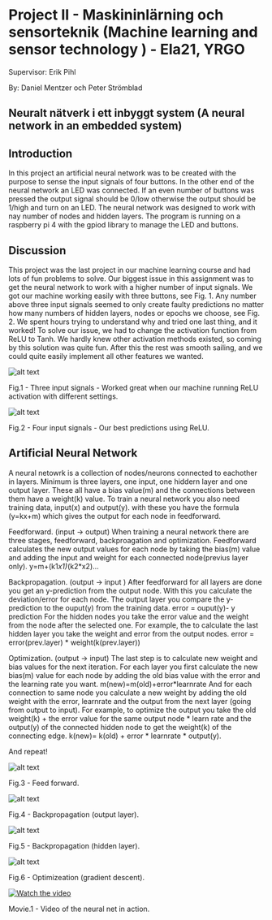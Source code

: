 # Project II - Maskininlärning och sensorteknik (Machine learning and sensor technology ) - Ela21, YRGO

Supervisor: Erik Pihl 

By: Daniel Mentzer och Peter Strömblad
            
## Neuralt nätverk i ett inbyggt system (A neural network in an embedded system) 

## Introduction
In this project an artificial neural network was to be created with the purpose to sense the input signals of four buttons. In the other end of the neural network an LED was connected. If an even number of buttons was pressed the output signal should be 0/low otherwise the output should be 1/high and turn on an LED. The neural network was designed to work with nay number of nodes and hidden layers.  The program is running on a raspberry pi 4 with the gpiod library to manage the LED and buttons.

## Discussion

This project was the last project in our machine learning course and had lots of fun problems to solve. Our biggest issue in this assignment was to get the neural network to work with a higher number of input signals. We got our machine working easily with three buttons, see Fig. 1. Any number above three input signals seemed to only create faulty predictions no matter how many numbers of hidden layers, nodes or epochs we choose, see Fig. 2. We spent hours trying to understand why and tried one last thing, and it worked! 
To solve our issue, we had to change the activation function from ReLU to Tanh. We hardly knew other activation methods existed, so coming by this solution was quite fun. After this the rest was smooth sailing, and we could quite easily implement all other features we wanted.

![alt text](https://github.com/peter-strom/ML-p2-Neural_net_embedded/blob/4df7a1c26fd78acbf8bc1d4e7d95d58fd228faa2/img/fig1.png)

Fig.1 - Three input signals - Worked great when our machine running ReLU activation with different settings. 

![alt text](https://github.com/peter-strom/ML-p2-Neural_net_embedded/blob/3613ae104815c9729222e099af963688991a007f/img/fig2.png)

Fig.2 - Four input signals - Our best predictions using ReLU. 

## Artificial Neural Network
A neural netowrk is a collection of nodes/neurons connected to eachother in layers. Minimum is three layers, one input, one hiddern layer and one output layer. These all have a bias value(m) and the connections between them have a weight(k) value. To train a neural network you also need training data, input(x) and output(y). with these you have the formula (y=kx+m) which gives the output for each node in feedforward.

Feedforward. (input -> output)
When training a neural network there are three stages, feedforward, backproagation and optimization. Feedforward calculates the new output values for each node by taking the bias(m) value and adding the input and weight for each connected node(previus layer only). 
    y=m+(k1*x1)*(k2*x2)...

Backpropagation. (output -> input )
After feedforward for all layers are done you get an y-prediction from the output node. With this you calculate the deviation/error for each node. The output layer you compare the y-prediction to the ouput(y) from the training data. 
    error = ouput(y)- y prediction
For the hidden nodes you take the error value and the weight from the node after the selected one. For example, the to calculate the last hidden layer you take the weight and error from the output nodes.
    error = error(prev.layer) * weight(k(prev.layer))

Optimization. (output -> input)
The last step is to calculate new weight and bias values for the next iteration. For each layer you first calculate the new bias(m) value for each node by adding the old bias value with the error and the learning rate you want. 
    m(new)=m(old)+error*learnrate
And for each connection to same node you calculate a new weight by adding the old weight with the error, learnrate and the output from the next layer (going from output to input). 
For example, to optimize the output you take the old weight(k) + the error value for the same output node * learn rate and the output(y) of the connected hidden node to get the weight(k) of the connecting edge. 
    k(new)= k(old) + error * learnrate * output(y).

And repeat!


![alt text](https://github.com/peter-strom/ML-p2-Neural_net_embedded/blob/3613ae104815c9729222e099af963688991a007f/img/fig3.png)

Fig.3 - Feed forward.

![alt text](https://github.com/peter-strom/ML-p2-Neural_net_embedded/blob/3613ae104815c9729222e099af963688991a007f/img/fig4.png)

Fig.4 - Backpropagation (output layer).

![alt text](https://github.com/peter-strom/ML-p2-Neural_net_embedded/blob/3613ae104815c9729222e099af963688991a007f/img/fig5.png)

Fig.5 - Backpropagation (hidden layer).

![alt text](https://github.com/peter-strom/ML-p2-Neural_net_embedded/blob/3613ae104815c9729222e099af963688991a007f/img/fig6.png)

Fig.6 - Optimizeation (gradient descent).



[![Watch the video](https://github.com/peter-strom/ML-p2-Neural_net_embedded/blob/4df7a1c26fd78acbf8bc1d4e7d95d58fd228faa2/img/youtube.png)](https://youtu.be/20bjsbjJasY)

Movie.1 - Video of the neural net in action.
